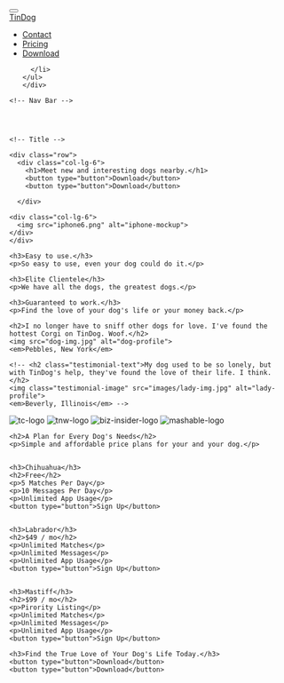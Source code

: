 <!DOCTYPE html>
<html>

<head>
  <meta charset="utf-8">
  <title>TinDog</title>
  <link href="https://fonts.googleapis.com/css?family=Montserrat:100,400|Ubuntu&display=swap" rel="stylesheet">
  
  <link rel="stylesheet" href="https://stackpath.bootstrapcdn.com/bootstrap/4.4.1/css/bootstrap.min.css" integrity="sha384-Vkoo8x4CGsO3+Hhxv8T/Q5PaXtkKtu6ug5TOeNV6gBiFeWPGFN9MuhOf23Q9Ifjh" crossorigin="anonymous">

</head>

<body>
  <style>
    #title{

      background-color:#ff4c68;
    }
    h1{
      font-family:'Franklin Gothic Medium', 'Arial Narrow', Arial, sans-serif;
      font-size: 3rem;
      line-height: 1.5;
    }




  </style>
   <section id="title">
  
  <nav class="navbar navbar-expand-md navbar-dark">
    <button class="navbar-toggler" type="button" data-toggle="collapse" data-target="#navbarSupportedContent" aria-controls="navbarSupportedContent" aria-expanded="false" aria-label="Toggle navigation">
      <span class="navbar-toggler-icon"></span>
    </button>
    <div class="collapse navbar-collapse" id="navbarSupportedContent">
    <a class="navbar-brand "href="">TinDog</a>
    <ul class="navbar-nav ml-auto">
      <li class="nav-item">
        <a class="nav-link" href="">Contact</a>
        <li class="nav-item">
          <a class="nav-link" href="">Pricing</a>
          <li class="nav-item">
            <a class="nav-link" href="">Download</a>
           
            

      </li>
    </ul>
    </div>

  </nav>

 

    <!-- Nav Bar -->




    <!-- Title -->

    <div class="row">
      <div class="col-lg-6">
        <h1>Meet new and interesting dogs nearby.</h1>
        <button type="button">Download</button>
        <button type="button">Download</button>
        
      </div>

    <div class="col-lg-6">
      <img src="iphone6.png" alt="iphone-mockup">
    </div>
    </div>

  </section>

  <!-- Features -->

  <section id="features">

    <h3>Easy to use.</h3>
    <p>So easy to use, even your dog could do it.</p>

    <h3>Elite Clientele</h3>
    <p>We have all the dogs, the greatest dogs.</p>

    <h3>Guaranteed to work.</h3>
    <p>Find the love of your dog's life or your money back.</p>

  </section>


  <!-- Testimonials -->

  <section id="testimonials">

    <h2>I no longer have to sniff other dogs for love. I've found the hottest Corgi on TinDog. Woof.</h2>
    <img src="dog-img.jpg" alt="dog-profile">
    <em>Pebbles, New York</em>

    <!-- <h2 class="testimonial-text">My dog used to be so lonely, but with TinDog's help, they've found the love of their life. I think.</h2>
    <img class="testimonial-image" src="images/lady-img.jpg" alt="lady-profile">
    <em>Beverly, Illinois</em> -->

  </section>


  <!-- Press -->

  <section id="press">
    <img src="TechCrunch.png" alt="tc-logo">
    <img src="tnw.png" alt="tnw-logo">
    <img src="bizinsider.png" alt="biz-insider-logo">
    <img src="mashable.png" alt="mashable-logo">

  </section>


  <!-- Pricing -->

  <section id="pricing">

    <h2>A Plan for Every Dog's Needs</h2>
    <p>Simple and affordable price plans for your and your dog.</p>


    <h3>Chihuahua</h3>
    <h2>Free</h2>
    <p>5 Matches Per Day</p>
    <p>10 Messages Per Day</p>
    <p>Unlimited App Usage</p>
    <button type="button">Sign Up</button>


    <h3>Labrador</h3>
    <h2>$49 / mo</h2>
    <p>Unlimited Matches</p>
    <p>Unlimited Messages</p>
    <p>Unlimited App Usage</p>
    <button type="button">Sign Up</button>


    <h3>Mastiff</h3>
    <h2>$99 / mo</h2>
    <p>Pirority Listing</p>
    <p>Unlimited Matches</p>
    <p>Unlimited Messages</p>
    <p>Unlimited App Usage</p>
    <button type="button">Sign Up</button>

  </section>


  <!-- Call to Action -->

  <section id="cta">

    <h3>Find the True Love of Your Dog's Life Today.</h3>
    <button type="button">Download</button>
    <button type="button">Download</button>

  </section>
